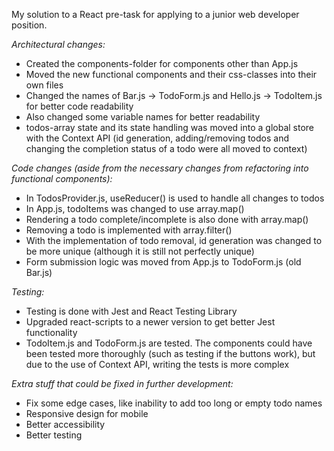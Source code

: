 My solution to a React pre-task for applying to a junior web developer position.

*Architectural changes:*
- Created the components-folder for components other than App.js
- Moved the new functional components and their css-classes into their own files
- Changed the names of Bar.js -> TodoForm.js and Hello.js -> TodoItem.js for better code readability
- Also changed some variable names for better readability
- todos-array state and its state handling was moved into a global store with the Context API (id generation, adding/removing todos and changing the completion status of a todo were all moved to context)

*Code changes (aside from the necessary changes from refactoring into functional components):*
- In TodosProvider.js, useReducer() is used to handle all changes to todos
- In App.js, todoItems was changed to use array.map()
- Rendering a todo complete/incomplete is also done with array.map()
- Removing a todo is implemented with array.filter()
- With the implementation of todo removal, id generation was changed to be more unique (although it is still not perfectly unique)
- Form submission logic was moved from App.js to TodoForm.js (old Bar.js)

*Testing:*
- Testing is done with Jest and React Testing Library
- Upgraded react-scripts to a newer version to get better Jest functionality
- TodoItem.js and TodoForm.js are tested. The components could have been tested more thoroughly (such as testing if the buttons work), but due to the use of Context API, writing the tests is more complex


*Extra stuff that could be fixed in further development:*
- Fix some edge cases, like inability to add too long or empty todo names
- Responsive design for mobile
- Better accessibility
- Better testing